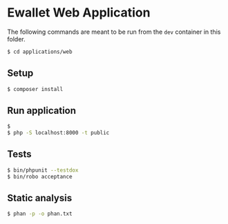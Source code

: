 # Ewallet Web Application

The following commands are meant to be run from the `dev` container in this
folder.

```bash
$ cd applications/web
```

## Setup

```bash
$ composer install
```

## Run application

```bash
$
$ php -S localhost:8000 -t public
```

## Tests

```bash
$ bin/phpunit --testdox
$ bin/robo acceptance
```
## Static analysis

```bash
$ phan -p -o phan.txt
```
